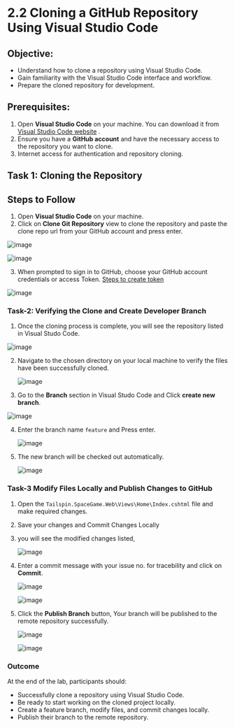# 2.2 Cloning a GitHub Repository Using Visual Studio Code

## **Objective**:
- Understand how to clone a repository using Visual Studio Code.
- Gain familiarity with the Visual Studio Code interface and workflow.
- Prepare the cloned repository for development.

## **Prerequisites**:
1. Open **Visual Studio Code** on your machine. You can download it from [Visual Studio Code website](https://code.visualstudio.com/) .
2. Ensure you have a **GitHub account** and have the necessary access to the repository you want to clone.
3. Internet access for authentication and repository cloning.

## **Task 1: Cloning the Repository**

## Steps to Follow
1. Open **Visual Studio Code** on your machine. 
2. Click on **Clone Git Repository** view to clone the repository and paste the clone repo url from your GitHub account and press enter.
   
 ![image](https://github.com/user-attachments/assets/bfa57893-f7eb-4cee-ac6b-04949aa074be)


 ![image](https://github.com/user-attachments/assets/39cb61f6-8a06-4086-bbf5-618dd5e0cd47)


3. When prompted to sign in to GitHub, choose your GitHub account credentials or access Token. [Steps to create token](https://docs.github.com/en/authentication/keeping-your-account-and-data-secure/managing-your-personal-access-tokens#creating-a-personal-access-token-classic) 

  ![image](https://github.com/user-attachments/assets/4f7e3e7e-1647-465e-86d3-721dbd22f26d)


### Task-2: Verifying the Clone and Create Developer Branch

1. Once the cloning process is complete, you will see the repository listed in Visual Studo Code.

  ![image](https://github.com/user-attachments/assets/a5026114-d0fc-4502-9498-0f88adeca1d3)


2. Navigate to the chosen directory on your local machine to verify the files have been successfully cloned.

   ![image](https://github.com/user-attachments/assets/fcb93a92-bc78-45b7-8a1f-34da6e66f2b9)

3. Go to the **Branch** section in Visual Studo Code and  Click **create new branch**.

  ![image](https://github.com/user-attachments/assets/1f2b38d5-476f-4635-8a29-01739addf4f2)
 
   
4. Enter the branch name `feature` and Press enter.

   ![image](https://github.com/user-attachments/assets/ccc3407e-6b13-4996-a136-96a191b2d5d7)

   
5. The new branch will be checked out automatically.

   ![image](https://github.com/user-attachments/assets/ff3eb0f9-b87f-4216-a79f-2aa1f1df22b1)


### Task-3 Modify Files Locally and Publish Changes to GitHub

1. Open the `Tailspin.SpaceGame.Web\Views\Home\Index.cshtml` file and make required changes.

2. Save your changes and Commit Changes Locally
   
3. you will see the modified changes listed, 

    ![image](https://github.com/user-attachments/assets/dcdee19e-cb39-4793-8fb1-9047fd0f4c96)

4. Enter a commit message with your issue no. for tracebility and click on **Commit**.

   ![image](https://github.com/user-attachments/assets/f137ecea-0a20-4c2d-ac39-bb9a4c7bef41)


   ![image](https://github.com/user-attachments/assets/02fe0664-6c2d-4228-ba48-3f5d8bc904b3)



5. Click the **Publish Branch** button, Your branch will be published to the remote repository successfully.
   
   ![image](https://github.com/user-attachments/assets/fc2fe359-e0ce-4ef1-8fc9-9c0db120ab73)

   ![image](https://github.com/user-attachments/assets/064f5d75-509f-4212-a8e8-603b730e8304)


### Outcome

At the end of the lab, participants should:
- Successfully clone a repository using Visual Studio Code.
- Be ready to start working on the cloned project locally.
- Create a feature branch, modify files, and commit changes locally.
- Publish their branch to the remote repository.
